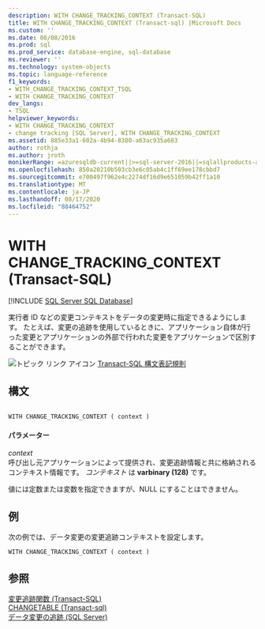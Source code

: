 ```yaml
---
description: WITH CHANGE_TRACKING_CONTEXT (Transact-SQL)
title: WITH CHANGE_TRACKING_CONTEXT (Transact-sql) |Microsoft Docs
ms.custom: ''
ms.date: 08/08/2016
ms.prod: sql
ms.prod_service: database-engine, sql-database
ms.reviewer: ''
ms.technology: system-objects
ms.topic: language-reference
f1_keywords:
- WITH_CHANGE_TRACKING_CONTEXT_TSQL
- WITH CHANGE_TRACKING_CONTEXT
dev_langs:
- TSQL
helpviewer_keywords:
- WITH CHANGE_TRACKING_CONTEXT
- change tracking [SQL Server], WITH CHANGE_TRACKING_CONTEXT
ms.assetid: 885e33a1-602a-4b94-8380-a63ac935a683
author: rothja
ms.author: jroth
monikerRange: =azuresqldb-current||>=sql-server-2016||=sqlallproducts-allversions||>=sql-server-linux-2017||=azuresqldb-mi-current
ms.openlocfilehash: 850a20210b503cb3e6c05ab4c1ff69ee178cbbd7
ms.sourcegitcommit: e700497f962e4c2274df16d9e651059b42ff1a10
ms.translationtype: MT
ms.contentlocale: ja-JP
ms.lasthandoff: 08/17/2020
ms.locfileid: "88464752"
---
```

# <a name="with-change_tracking_context-transact-sql"></a>WITH CHANGE_TRACKING_CONTEXT (Transact-SQL)
[!INCLUDE [SQL Server SQL Database](../../includes/applies-to-version/sql-asdb.md)]

  実行者 ID などの変更コンテキストをデータの変更時に指定できるようにします。 たとえば、変更の追跡を使用しているときに、アプリケーション自体が行った変更とアプリケーションの外部で行われた変更をアプリケーションで区別することができます。  

 ![トピック リンク アイコン](../../database-engine/configure-windows/media/topic-link.gif "トピック リンク アイコン") [Transact-SQL 構文表記規則](../../t-sql/language-elements/transact-sql-syntax-conventions-transact-sql.md)  
  
## <a name="syntax"></a>構文  
  
```  
  
WITH CHANGE_TRACKING_CONTEXT ( context )  
```  
  
#### <a name="parameters"></a>パラメーター  
 *context*  
 呼び出し元アプリケーションによって提供され、変更追跡情報と共に格納されるコンテキスト情報です。 *コンテキスト* は **varbinary (128)** です。  
  
 値には定数または変数を指定できますが、NULL にすることはできません。  
  
## <a name="examples"></a>例  
 次の例では、データ変更の変更追跡コンテキストを設定します。  
  
```  
WITH CHANGE_TRACKING_CONTEXT ( context )  
```  
  
## <a name="see-also"></a>参照  
 [変更追跡関数 &#40;Transact-SQL&#41;](../../relational-databases/system-functions/change-tracking-functions-transact-sql.md)   
 [CHANGETABLE &#40;Transact-sql&#41;](../../relational-databases/system-functions/changetable-transact-sql.md)   
 [データ変更の追跡 &#40;SQL Server&#41;](../../relational-databases/track-changes/track-data-changes-sql-server.md)  
  
  
